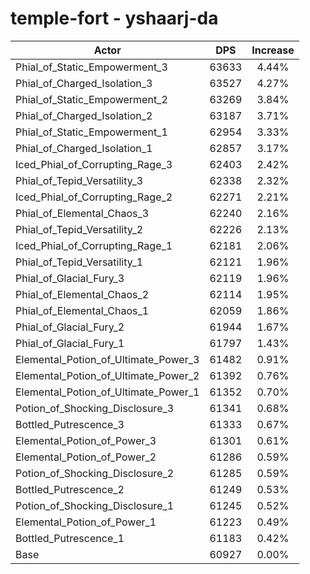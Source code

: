 # temple-fort - yshaarj-da
| Actor | DPS | Increase |
|---|:---:|:---:|
|Phial_of_Static_Empowerment_3|63633|4.44%|
|Phial_of_Charged_Isolation_3|63527|4.27%|
|Phial_of_Static_Empowerment_2|63269|3.84%|
|Phial_of_Charged_Isolation_2|63187|3.71%|
|Phial_of_Static_Empowerment_1|62954|3.33%|
|Phial_of_Charged_Isolation_1|62857|3.17%|
|Iced_Phial_of_Corrupting_Rage_3|62403|2.42%|
|Phial_of_Tepid_Versatility_3|62338|2.32%|
|Iced_Phial_of_Corrupting_Rage_2|62271|2.21%|
|Phial_of_Elemental_Chaos_3|62240|2.16%|
|Phial_of_Tepid_Versatility_2|62226|2.13%|
|Iced_Phial_of_Corrupting_Rage_1|62181|2.06%|
|Phial_of_Tepid_Versatility_1|62121|1.96%|
|Phial_of_Glacial_Fury_3|62119|1.96%|
|Phial_of_Elemental_Chaos_2|62114|1.95%|
|Phial_of_Elemental_Chaos_1|62059|1.86%|
|Phial_of_Glacial_Fury_2|61944|1.67%|
|Phial_of_Glacial_Fury_1|61797|1.43%|
|Elemental_Potion_of_Ultimate_Power_3|61482|0.91%|
|Elemental_Potion_of_Ultimate_Power_2|61392|0.76%|
|Elemental_Potion_of_Ultimate_Power_1|61352|0.70%|
|Potion_of_Shocking_Disclosure_3|61341|0.68%|
|Bottled_Putrescence_3|61333|0.67%|
|Elemental_Potion_of_Power_3|61301|0.61%|
|Elemental_Potion_of_Power_2|61286|0.59%|
|Potion_of_Shocking_Disclosure_2|61285|0.59%|
|Bottled_Putrescence_2|61249|0.53%|
|Potion_of_Shocking_Disclosure_1|61245|0.52%|
|Elemental_Potion_of_Power_1|61223|0.49%|
|Bottled_Putrescence_1|61183|0.42%|
|Base|60927|0.00%|

